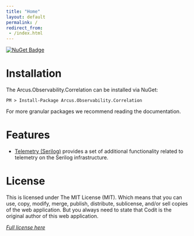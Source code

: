```yaml
---
title: "Home"
layout: default
permalink: /
redirect_from:
 - /index.html
---
```


[![NuGet Badge](https://buildstats.info/nuget/Arcus.Observability.Correlation?includePreReleases=true)](https://www.nuget.org/packages/Arcus.Observability.Correlation/)

# Installation

The Arcus.Observability.Correlation can be installed via NuGet:

```shell
PM > Install-Package Arcus.Observability.Correlation
```

For more granular packages we recommend reading the documentation.

# Features

* [Telemetry (Serilog)](/features/telemetry-serilog) provides a set of additional functionality related to telemetry on the Serilog infrastructure.

# License
This is licensed under The MIT License (MIT). Which means that you can use, copy, modify, merge, publish, distribute, sublicense, and/or sell copies of the web application. But you always need to state that Codit is the original author of this web application.

*[Full license here](https://github.com/arcus-azure/arcus.observability/blob/master/LICENSE)*
